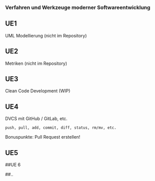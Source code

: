### Verfahren und Werkzeuge moderner Softwareentwicklung

## UE1
UML Modellierung (nicht im Repository)

## UE2
Metriken (nicht im Repository)

## UE3
Clean Code Development (WIP)

## UE4
DVCS mit GitHub / GitLab, etc.
    
    push, pull, add, commit, diff, status, rm/mv, etc.
    
Bonuspunkte: Pull Request erstellen!

## UE5

##UE 6

##..